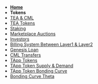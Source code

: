 - **[Home](/)**
- **Tokens**
- [TEA & CML](_token/Where-to-buy-TEA-token-and-CML.md)
- [TEA Tokens](_token/TEA-Tokens.md)
- [Staking ](_token/Staking.md)
- [Marketplace Auctions](_token/Marketplace-Auctions.md)
- [Investors](_token/Investors.md)
- [Billing System Between Layer1 & Layer2](_token/Billing-system-between-layer1-layer2.md)
- [Genesis Loan](_token/Genesis-TEA-Loans.md)
- [CML Transfers](_token/CML-Migration-(Transfer).md)
- [TApp Tokens](_token/TApp-token.md)
- [TApp Token Supply & Demand](_token/TApp-Token-Supply-and-Demand.md)
- [TApp Token Bonding Curve](_token/Bonding-curve.md)
- [Bonding Curve Theta](_token/Bonding-Curve-Theta.md)
